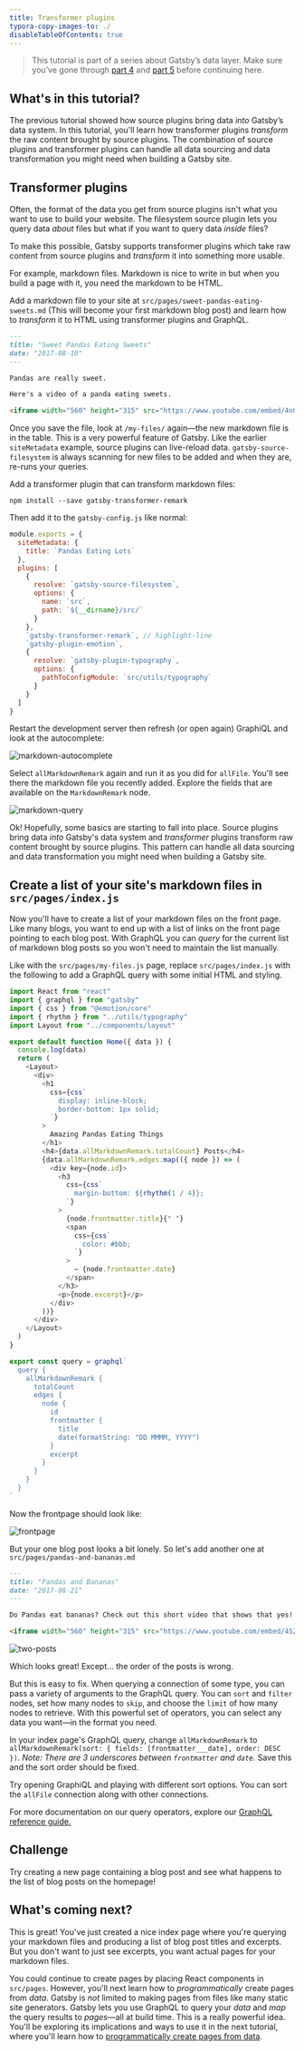 ```yaml
---
title: Transformer plugins
typora-copy-images-to: ./
disableTableOfContents: true
---
```


> This tutorial is part of a series about Gatsby’s data layer. Make sure you’ve gone through [part 4](/tutorial/part-four/) and [part 5](/tutorial/part-five/) before continuing here.

## What's in this tutorial?

The previous tutorial showed how source plugins bring data _into_ Gatsby’s data system. In this tutorial, you'll learn how transformer plugins _transform_ the raw content brought by source plugins. The combination of source plugins and transformer plugins can handle all data sourcing and data transformation you might need when building a Gatsby site.

## Transformer plugins

Often, the format of the data you get from source plugins isn't what you want to use to build your website. The filesystem source plugin lets you query data _about_ files but what if you want to query data _inside_ files?

To make this possible, Gatsby supports transformer plugins which take raw content from source plugins and _transform_ it into something more usable.

For example, markdown files. Markdown is nice to write in but when you build a page with it, you need the markdown to be HTML.

Add a markdown file to your site at `src/pages/sweet-pandas-eating-sweets.md` (This will become your first markdown blog post) and learn how to _transform_ it to HTML using transformer plugins and GraphQL.

```markdown:title=src/pages/sweet-pandas-eating-sweets.md
---
title: "Sweet Pandas Eating Sweets"
date: "2017-08-10"
---

Pandas are really sweet.

Here's a video of a panda eating sweets.

<iframe width="560" height="315" src="https://www.youtube.com/embed/4n0xNbfJLR8" frameborder="0" allowfullscreen></iframe>
```

Once you save the file, look at `/my-files/` again—the new markdown file is in the table. This is a very powerful feature of Gatsby. Like the earlier `siteMetadata` example, source plugins can live-reload data. `gatsby-source-filesystem` is always scanning for new files to be added and when they are, re-runs your queries.

Add a transformer plugin that can transform markdown files:

```shell
npm install --save gatsby-transformer-remark
```

Then add it to the `gatsby-config.js` like normal:

```javascript:title=gatsby-config.js
module.exports = {
  siteMetadata: {
    title: `Pandas Eating Lots`
  },
  plugins: [
    {
      resolve: `gatsby-source-filesystem`,
      options: {
        name: `src`,
        path: `${__dirname}/src/`
      }
    },
    `gatsby-transformer-remark`, // highlight-line
    `gatsby-plugin-emotion`,
    {
      resolve: `gatsby-plugin-typography`,
      options: {
        pathToConfigModule: `src/utils/typography`
      }
    }
  ]
}
```

Restart the development server then refresh (or open again) GraphiQL and look at the autocomplete:

![markdown-autocomplete](markdown-autocomplete.png)

Select `allMarkdownRemark` again and run it as you did for `allFile`. You'll see there the markdown file you recently added. Explore the fields that are available on the `MarkdownRemark` node.

![markdown-query](markdown-query.png)

Ok! Hopefully, some basics are starting to fall into place. Source plugins bring data _into_ Gatsby's data system and _transformer_ plugins transform raw content brought by source plugins. This pattern can handle all data sourcing and data transformation you might need when building a Gatsby site.

## Create a list of your site's markdown files in `src/pages/index.js`

Now you'll have to create a list of your markdown files on the front page. Like many blogs, you want to end up with a list of links on the front page pointing to each blog post. With GraphQL you can _query_ for the current list of markdown blog posts so you won't need to maintain the list manually.

Like with the `src/pages/my-files.js` page, replace `src/pages/index.js` with the following to add a GraphQL query with some initial HTML and styling.

```jsx:title=src/pages/index.js
import React from "react"
import { graphql } from "gatsby"
import { css } from "@emotion/core"
import { rhythm } from "../utils/typography"
import Layout from "../components/layout"

export default function Home({ data }) {
  console.log(data)
  return (
    <Layout>
      <div>
        <h1
          css={css`
            display: inline-block;
            border-bottom: 1px solid;
          `}
        >
          Amazing Pandas Eating Things
        </h1>
        <h4>{data.allMarkdownRemark.totalCount} Posts</h4>
        {data.allMarkdownRemark.edges.map(({ node }) => (
          <div key={node.id}>
            <h3
              css={css`
                margin-bottom: ${rhythm(1 / 4)};
              `}
            >
              {node.frontmatter.title}{" "}
              <span
                css={css`
                  color: #bbb;
                `}
              >
                — {node.frontmatter.date}
              </span>
            </h3>
            <p>{node.excerpt}</p>
          </div>
        ))}
      </div>
    </Layout>
  )
}

export const query = graphql`
  query {
    allMarkdownRemark {
      totalCount
      edges {
        node {
          id
          frontmatter {
            title
            date(formatString: "DD MMMM, YYYY")
          }
          excerpt
        }
      }
    }
  }
`
```

Now the frontpage should look like:

![frontpage](frontpage.png)

But your one blog post looks a bit lonely. So let's add another one at `src/pages/pandas-and-bananas.md`

```markdown:title=src/pages/pandas-and-bananas.md
---
title: "Pandas and Bananas"
date: "2017-08-21"
---

Do Pandas eat bananas? Check out this short video that shows that yes! pandas do seem to really enjoy bananas!

<iframe width="560" height="315" src="https://www.youtube.com/embed/4SZl1r2O_bY" frameborder="0" allowfullscreen></iframe>
```

![two-posts](two-posts.png)

Which looks great! Except… the order of the posts is wrong.

But this is easy to fix. When querying a connection of some type, you can pass a variety of arguments to the GraphQL query. You can `sort` and `filter` nodes, set how many nodes to `skip`, and choose the `limit` of how many nodes to retrieve. With this powerful set of operators, you can select any data you want—in the format you need.

In your index page's GraphQL query, change `allMarkdownRemark` to `allMarkdownRemark(sort: { fields: [frontmatter___date], order: DESC })`. _Note: There are 3 underscores between `frontmatter` and `date`._ Save this and the sort order should be fixed.

Try opening GraphiQL and playing with different sort options. You can sort the `allFile` connection along with other connections.

For more documentation on our query operators, explore our [GraphQL reference guide.](/docs/graphql-reference/)

## Challenge

Try creating a new page containing a blog post and see what happens to the list of blog posts on the homepage!

## What's coming next?

This is great! You've just created a nice index page where you're querying your markdown files and producing a list of blog post titles and excerpts. But you don't want to just see excerpts, you want actual pages for your markdown files.

You could continue to create pages by placing React components in `src/pages`. However, you'll next learn how to _programmatically_ create pages from _data_. Gatsby is _not_ limited to making pages from files like many static site generators. Gatsby lets you use GraphQL to query your _data_ and _map_ the query results to _pages_—all at build time. This is a really powerful idea. You'll be exploring its implications and ways to use it in the next tutorial, where you'll learn how to [programmatically create pages from data](/tutorial/part-seven/).
